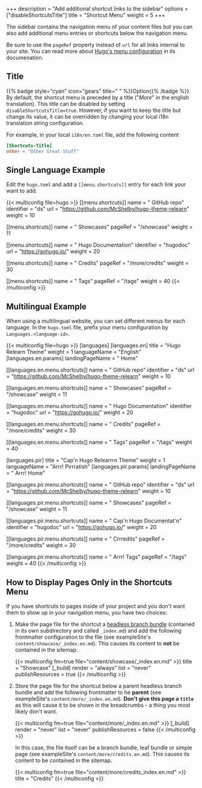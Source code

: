 +++
description = "Add additional shortcut links to the sidebar"
options = ["disableShortcutsTitle"]
title = "Shortcut Menu"
weight = 5
+++

The sidebar contains the navigation menu of your content files but you can also add additional menu entries or shortcuts below the navigation menu.

Be sure to use the `pageRef` property instead of `url` for all links internal to your site. You can read more about [Hugo's menu configuration](https://gohugo.io/content-management/menus/#define-in-site-configuration) in its documenation.

## Title

{{% badge style="cyan" icon="gears" title=" " %}}Option{{% /badge %}} By default, the shortcut menu is preceded by a title ("_More_" in the english translation). This title can be disabled by setting `disableShortcutsTitle=true`. However, if you want to keep the title but change its value, it can be overridden by changing your local i18n translation string configuration.

For example, in your local `i18n/en.toml` file, add the following content

````toml {title="en.toml"}
[Shortcuts-Title]
other = "Other Great Stuff"
````

## Single Language Example

Edit the `hugo.toml` and add a `[[menu.shortcuts]]` entry for each link your want to add.

{{< multiconfig file=hugo >}}
[[menu.shortcuts]]
  name = "<i class='fa-fw fab fa-github'></i> GitHub repo"
  identifier = "ds"
  url = "https://github.com/McShelby/hugo-theme-relearn"
  weight = 10

[[menu.shortcuts]]
  name = "<i class='fa-fw fas fa-camera'></i> Showcases"
  pageRef = "/showcase"
  weight = 11

[[menu.shortcuts]]
  name = "<i class='fa-fw fas fa-bookmark'></i> Hugo Documentation"
  identifier = "hugodoc"
  url = "https://gohugo.io/"
  weight = 20

[[menu.shortcuts]]
  name = "<i class='fa-fw fas fa-bullhorn'></i> Credits"
  pageRef = "/more/credits"
  weight = 30

[[menu.shortcuts]]
  name = "<i class='fa-fw fas fa-tags'></i> Tags"
  pageRef = "/tags"
  weight = 40
{{< /multiconfig >}}

## Multilingual Example

When using a multilingual website, you can set different menus for each language. In the `hugo.toml` file, prefix your menu configuration by `Languages.<language-id>`.

{{< multiconfig file=hugo >}}
[languages]
  [languages.en]
    title = "Hugo Relearn Theme"
    weight = 1
    languageName = "English"
    [languages.en.params]
      landingPageName = "<i class='fa-fw fas fa-home'></i> Home"

  [[languages.en.menu.shortcuts]]
    name = "<i class='fa-fw fab fa-github'></i> GitHub repo"
    identifier = "ds"
    url = "https://github.com/McShelby/hugo-theme-relearn"
    weight = 10

  [[languages.en.menu.shortcuts]]
    name = "<i class='fa-fw fas fa-camera'></i> Showcases"
    pageRef = "/showcase"
    weight = 11

  [[languages.en.menu.shortcuts]]
    name = "<i class='fa-fw fas fa-bookmark'></i> Hugo Documentation"
    identifier = "hugodoc"
    url = "https://gohugo.io/"
    weight = 20

  [[languages.en.menu.shortcuts]]
    name = "<i class='fa-fw fas fa-bullhorn'></i> Credits"
    pageRef = "/more/credits"
    weight = 30

  [[languages.en.menu.shortcuts]]
    name = "<i class='fa-fw fas fa-tags'></i> Tags"
    pageRef = "/tags"
    weight = 40

  [languages.pir]
    title = "Cap'n Hugo Relearrrn Theme"
    weight = 1
    languageName = "Arrr! Pirrratish"
    [languages.pir.params]
      landingPageName = "<i class='fa-fw fas fa-home'></i> Arrr! Home"

  [[languages.pir.menu.shortcuts]]
    name = "<i class='fa-fw fab fa-github'></i> GitHub repo"
    identifier = "ds"
    url = "https://github.com/McShelby/hugo-theme-relearn"
    weight = 10

  [[languages.pir.menu.shortcuts]]
    name = "<i class='fa-fw fas fa-camera'></i> Showcases"
    pageRef = "/showcase"
    weight = 11

  [[languages.pir.menu.shortcuts]]
    name = "<i class='fa-fw fas fa-bookmark'></i> Cap'n Hugo Documentat'n"
    identifier = "hugodoc"
    url = "https://gohugo.io/"
    weight = 20

  [[languages.pir.menu.shortcuts]]
    name = "<i class='fa-fw fas fa-bullhorn'></i> Crrredits"
    pageRef = "/more/credits"
    weight = 30

  [[languages.pir.menu.shortcuts]]
    name = "<i class='fa-fw fas fa-tags'></i> Arrr! Tags"
    pageRef = "/tags"
    weight = 40
{{< /multiconfig >}}

## How to Display Pages Only in the Shortcuts Menu

If you have shortcuts to pages inside of your project and you don't want them to show up in your navigation menu, you have two choices:

1. Make the page file for the shortcut a [headless branch bundle](https://gohugo.io/content-management/page-bundles/#headless-bundle) (contained in its own subdirectory and called `_index.md`) and add the following frontmatter configuration to the file (see exampleSite's `content/showcase/_index.en.md`). This causes its content to **not** be contained in the sitemap.

    {{< multiconfig fm=true file="content/showcase/_index.en.md" >}}
    title = "Showcase"
    [_build]
      render = "always"
      list = "never"
      publishResources = true
    {{< /multiconfig >}}

2. Store the page file for the shortcut below a parent headless branch bundle and add the following frontmatter to he **parent** (see exampleSite's `content/more/_index.en.md`). **Don't give this page a `title`** as this will cause it to be shown in the breadcrumbs - a thing you most likely don't want.

    {{< multiconfig fm=true file="content/more/_index.en.md" >}}
    [_build]
      render = "never"
      list = "never"
      publishResources = false
    {{< /multiconfig >}}

    In this case, the file itself can be a branch bundle, leaf bundle or simple page (see exampleSite's `content/more/credits.en.md`). This causes its content to be contained in the sitemap.

    {{< multiconfig fm=true file="content/more/credits_index.en.md" >}}
    title = "Credits"
    {{< /multiconfig >}}
